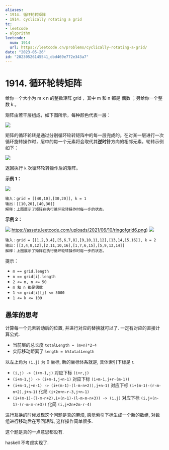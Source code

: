 ```yaml
---
aliases:
- 1914. 循环轮转矩阵
- 1914. cyclically rotating a grid
tc:
- leetcode
- algorithm
leetcode:
  num: 1914
  url: https://leetcode.cn/problems/cyclically-rotating-a-grid/
date: "2023-05-26"
id: "20230526145541_dbd469e772e343a7"
---
```


# 1914. 循环轮转矩阵

给你一个大小为 m x n 的整数矩阵 grid ，其中 m 和 n 都是 偶数 ；另给你一个整数 k 。

矩阵由若干层组成，如下图所示，每种颜色代表一层：

![](https://assets.leetcode.com/uploads/2021/06/10/ringofgrid.png)

矩阵的循环轮转是通过分别循环轮转矩阵中的每一层完成的。在对某一层进行一次循环旋转操作时，层中的每一个元素将会取代其**逆时针**方向的相邻元素。轮转示例如下：

![](https://assets.leetcode.com/uploads/2021/06/22/explanation_grid.jpg)

返回执行 `k` 次循环轮转操作后的矩阵。

**示例 1：**

![](https://assets.leetcode.com/uploads/2021/06/19/rod2.png)

```
输入：grid = [[40,10],[30,20]], k = 1
输出：[[10,20],[40,30]]
解释：上图展示了矩阵在执行循环轮转操作时每一步的状态。
```

**示例 2：**

![](https://assets.leetcode.com/uploads/2021/06/10/ringofgrid5.png) https://assets.leetcode.com/uploads/2021/06/10/ringofgrid6.png) ![](https://assets.leetcode.com/uploads/2021/06/10/ringofgrid7.png)

```
输入：grid = [[1,2,3,4],[5,6,7,8],[9,10,11,12],[13,14,15,16]], k = 2
输出：[[3,4,8,12],[2,11,10,16],[1,7,6,15],[5,9,13,14]]
解释：上图展示了矩阵在执行循环轮转操作时每一步的状态。
```

提示：

- `m == grid.length`
- `n == grid[i].length`
- `2 <= m, n <= 50`
- `m 和 n 都是偶数`
- `1 <= grid[i][j] <= 5000`
- `1 <= k <= 109`

## 愚笨的思考

计算每一个元素转动后的位置, 并进行对应的替换就可以了. 一定有对应的直接计算公式.

- 当前层的总长度 `totalLength = (m+n)*2-4`
- 实际移动距离了 `length = k%totalLength`

以左上角为 `(i,j)` 为 0 坐标, 新的坐标体系就是, 具体索引下标是 r.

- `(i,j) -> (i+m-1,j)` 对应下标 `(i+r,j)`
- `(i+m-1,j) -> (i+m-1,j+n-1)` 对应下标 `(i+m-1,j+r-(m-1))`
- `(i+m-1,j+n-1) -> (i+(m-1)-(l-m-n+2)),j+n-1)` 对应下标 `(i+(m-1)-(r-m-n+2),j+n-1)` 化简 `(i+2m+n-r-3,j+n-1)`
- `(i+(m-1)-(l-m-n+2),i+(n-1)-(l-m-m-n+3)) -> (i,j)` 对应下标 `(i,j+(n-1)-(r-m-m-n+3))` 化简 `(i,j+2n+2m-r-4)`

进行互换的时候发现这个问题是真的麻烦, 感觉索引下标生成一个新的数组, 对数组进行移动后在写回矩阵, 这样操作简单很多.

这个题是真的一点意思都没有.

haskell 不考虑实现了.
